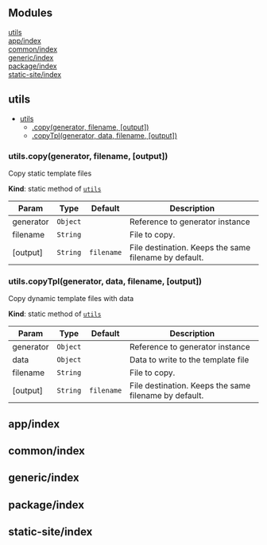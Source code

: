 ## Modules

<dl>
<dt><a href="#module_utils">utils</a></dt>
<dd></dd>
<dt><a href="#module_app/index">app/index</a></dt>
<dd></dd>
<dt><a href="#module_common/index">common/index</a></dt>
<dd></dd>
<dt><a href="#module_generic/index">generic/index</a></dt>
<dd></dd>
<dt><a href="#module_package/index">package/index</a></dt>
<dd></dd>
<dt><a href="#module_static-site/index">static-site/index</a></dt>
<dd></dd>
</dl>

<a name="module_utils"></a>

## utils

* [utils](#module_utils)
    * [.copy(generator, filename, [output])](#module_utils.copy)
    * [.copyTpl(generator, data, filename, [output])](#module_utils.copyTpl)

<a name="module_utils.copy"></a>

### utils.copy(generator, filename, [output])
Copy static template files

**Kind**: static method of [<code>utils</code>](#module_utils)  

| Param | Type | Default | Description |
| --- | --- | --- | --- |
| generator | <code>Object</code> |  | Reference to generator instance |
| filename | <code>String</code> |  | File to copy. |
| [output] | <code>String</code> | <code>filename</code> | File destination. Keeps the same filename by default. |

<a name="module_utils.copyTpl"></a>

### utils.copyTpl(generator, data, filename, [output])
Copy dynamic template files with data

**Kind**: static method of [<code>utils</code>](#module_utils)  

| Param | Type | Default | Description |
| --- | --- | --- | --- |
| generator | <code>Object</code> |  | Reference to generator instance |
| data | <code>Object</code> |  | Data to write to the template file |
| filename | <code>String</code> |  | File to copy. |
| [output] | <code>String</code> | <code>filename</code> | File destination. Keeps the same filename by default. |

<a name="module_app/index"></a>

## app/index
<a name="module_common/index"></a>

## common/index
<a name="module_generic/index"></a>

## generic/index
<a name="module_package/index"></a>

## package/index
<a name="module_static-site/index"></a>

## static-site/index
